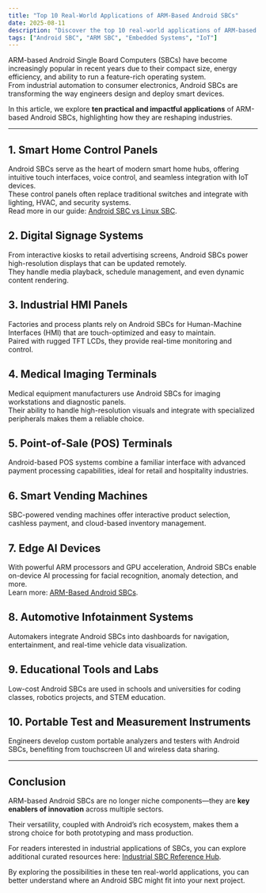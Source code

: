 ```yaml
---
title: "Top 10 Real-World Applications of ARM-Based Android SBCs"
date: 2025-08-11
description: "Discover the top 10 real-world applications of ARM-based Android Single Board Computers (SBCs) across industries such as IoT, smart home, automation, and more."
tags: ["Android SBC", "ARM SBC", "Embedded Systems", "IoT"]
---
```


ARM-based Android Single Board Computers (SBCs) have become increasingly popular in recent years due to their compact size, energy efficiency, and ability to run a feature-rich operating system.  
From industrial automation to consumer electronics, Android SBCs are transforming the way engineers design and deploy smart devices.

In this article, we explore **ten practical and impactful applications** of ARM-based Android SBCs, highlighting how they are reshaping industries.

---

## 1. Smart Home Control Panels
Android SBCs serve as the heart of modern smart home hubs, offering intuitive touch interfaces, voice control, and seamless integration with IoT devices.  
These control panels often replace traditional switches and integrate with lighting, HVAC, and security systems.  
Read more in our guide: [Android SBC vs Linux SBC](/posts/android-sbc-vs-linux-sbc/).

## 2. Digital Signage Systems
From interactive kiosks to retail advertising screens, Android SBCs power high-resolution displays that can be updated remotely.  
They handle media playback, schedule management, and even dynamic content rendering.

## 3. Industrial HMI Panels
Factories and process plants rely on Android SBCs for Human-Machine Interfaces (HMI) that are touch-optimized and easy to maintain.  
Paired with rugged TFT LCDs, they provide real-time monitoring and control.

## 4. Medical Imaging Terminals
Medical equipment manufacturers use Android SBCs for imaging workstations and diagnostic panels.  
Their ability to handle high-resolution visuals and integrate with specialized peripherals makes them a reliable choice.

## 5. Point-of-Sale (POS) Terminals
Android-based POS systems combine a familiar interface with advanced payment processing capabilities, ideal for retail and hospitality industries.

## 6. Smart Vending Machines
SBC-powered vending machines offer interactive product selection, cashless payment, and cloud-based inventory management.

## 7. Edge AI Devices
With powerful ARM processors and GPU acceleration, Android SBCs enable on-device AI processing for facial recognition, anomaly detection, and more.  
Learn more: [ARM-Based Android SBCs](/posts/arm-based-android-sbc/).

## 8. Automotive Infotainment Systems
Automakers integrate Android SBCs into dashboards for navigation, entertainment, and real-time vehicle data visualization.

## 9. Educational Tools and Labs
Low-cost Android SBCs are used in schools and universities for coding classes, robotics projects, and STEM education.

## 10. Portable Test and Measurement Instruments
Engineers develop custom portable analyzers and testers with Android SBCs, benefiting from touchscreen UI and wireless data sharing.

---

## Conclusion
ARM-based Android SBCs are no longer niche components—they are **key enablers of innovation** across multiple sectors.  

Their versatility, coupled with Android’s rich ecosystem, makes them a strong choice for both prototyping and mass production.

For readers interested in industrial applications of SBCs, you can explore additional curated resources here: [Industrial SBC Reference Hub](https://linktr.ee/industrialsbc).

By exploring the possibilities in these ten real-world applications, you can better understand where an Android SBC might fit into your next project.